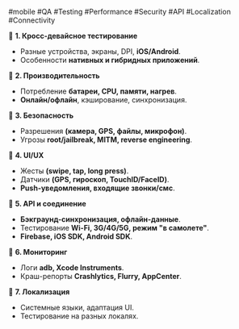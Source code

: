 #mobile #QA #Testing #Performance #Security #API #Localization #Connectivity

📌 **1. Кросс-девайсное тестирование**
- Разные устройства, экраны, DPI, **iOS/Android**.
- Особенности **нативных и гибридных приложений**.

📌 **2. Производительность**
- Потребление **батареи, CPU, памяти, нагрев**.
- **Онлайн/офлайн**, кэширование, синхронизация.

📌 **3. Безопасность**
- Разрешения **(камера, GPS, файлы, микрофон)**.
- Угрозы **root/jailbreak, MITM, reverse engineering**.

📌 **4. UI/UX**
- Жесты **(swipe, tap, long press)**.
- Датчики **(GPS, гироскоп, TouchID/FaceID)**.
- **Push-уведомления, входящие звонки/смс**.

📌 **5. API и соединение**
- **Бэкграунд-синхронизация, офлайн-данные**.
- Тестирование **Wi-Fi, 3G/4G/5G, режим "в самолете"**.
- **Firebase, iOS SDK, Android SDK**.

📌 **6. Мониторинг**
- Логи **adb, Xcode Instruments**.
- Краш-репорты **Crashlytics, Flurry, AppCenter**.

📌 **7. Локализация**
- Системные языки, адаптация UI.
- Тестирование на разных локалях.